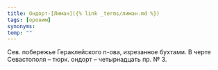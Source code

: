 ```yaml
---
title: Ондорт-[Лиман]({% link _terms/лиман.md %})
tags: [ороним]
synonyms:
temp: ""
---
```


Сев. побережье Гераклейского п-ова, изрезанное бухтами. В черте Севастополя –
тюрк. ондорт – четырнадцать пр. № 3.
